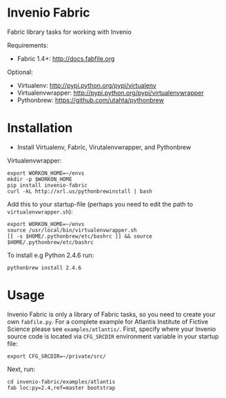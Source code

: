 Invenio Fabric
==============
Fabric library tasks for working with Invenio

Requirements:

  * Fabric 1.4+: http://docs.fabfile.org

Optional:

  * Virtualenv: http://pypi.python.org/pypi/virtualenv
  * Virtualenvwrapper: http://pypi.python.org/pypi/virtualenvwrapper
  * Pythonbrew: https://github.com/utahta/pythonbrew

Installation
============

 * Install Virtualenv, Fabric, Virutalenvwrapper, and Pythonbrew

Virtualenvwrapper:

```
export WORKON_HOME=~/envs
mkdir -p $WORKON_HOME
pip install invenio-fabric
curl -kL http://xrl.us/pythonbrewinstall | bash
```

Add this to your startup-file (perhaps you need to edit the path to ``virtualenvwrapper.sh``):

```
export WORKON_HOME=~/envs
source /usr/local/bin/virtualenvwrapper.sh
[[ -s $HOME/.pythonbrew/etc/bashrc ]] && source $HOME/.pythonbrew/etc/bashrc
```

To install e.g Python 2.4.6 run:

```
pythonbrew install 2.4.6
```

Usage
=====
Invenio Fabric is only a library of Fabric tasks, so you need to create your
own ``fabfile.py``. For a complete example for Atlantis Institute of Fictive Science
please see ``examples/atlantis/``. First, specify where your Invenio source code is located
via ``CFG_SRCDIR``  environment variable in your startup file:

```
export CFG_SRCDIR=~/private/src/
```

Next, run:

```
cd invenio-fabric/examples/atlantis
fab loc:py=2.4,ref=master bootstrap
```
